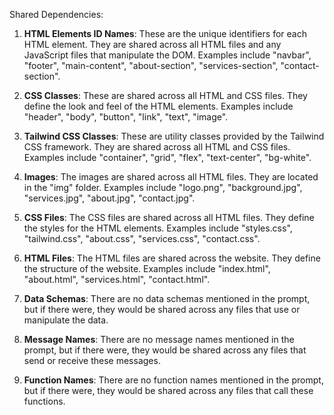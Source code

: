 Shared Dependencies:

1. **HTML Elements ID Names**: These are the unique identifiers for each HTML element. They are shared across all HTML files and any JavaScript files that manipulate the DOM. Examples include "navbar", "footer", "main-content", "about-section", "services-section", "contact-section".

2. **CSS Classes**: These are shared across all HTML and CSS files. They define the look and feel of the HTML elements. Examples include "header", "body", "button", "link", "text", "image".

3. **Tailwind CSS Classes**: These are utility classes provided by the Tailwind CSS framework. They are shared across all HTML and CSS files. Examples include "container", "grid", "flex", "text-center", "bg-white".

4. **Images**: The images are shared across all HTML files. They are located in the "img" folder. Examples include "logo.png", "background.jpg", "services.jpg", "about.jpg", "contact.jpg".

5. **CSS Files**: The CSS files are shared across all HTML files. They define the styles for the HTML elements. Examples include "styles.css", "tailwind.css", "about.css", "services.css", "contact.css".

6. **HTML Files**: The HTML files are shared across the website. They define the structure of the website. Examples include "index.html", "about.html", "services.html", "contact.html".

7. **Data Schemas**: There are no data schemas mentioned in the prompt, but if there were, they would be shared across any files that use or manipulate the data.

8. **Message Names**: There are no message names mentioned in the prompt, but if there were, they would be shared across any files that send or receive these messages.

9. **Function Names**: There are no function names mentioned in the prompt, but if there were, they would be shared across any files that call these functions.